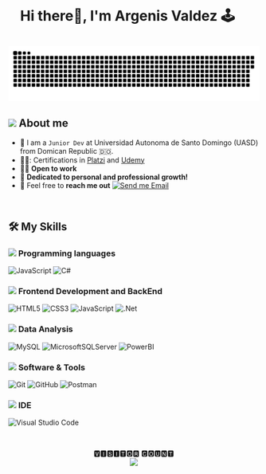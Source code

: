 <div id="user-content-toc">
  <ul align="left">
    <summary><h1 style="display: inline-block">Hi there👋, I'm Argenis Valdez 🕹️</h1></summary>
  </ul>
</div>

<a href="https://github.com/ArgenisValdez">
    <img src="contributions.svg" />
  </a>

## <picture><img src = "https://github.com/7oSkaaa/7oSkaaa/blob/main/Images/about_me.gif?raw=true" width = 30px></picture> About me

- :school: I am a `Junior Dev` at Universidad Autonoma de Santo Domingo (UASD) from Domican Republic 🇩🇴.
-  👨‍💻: Certifications in [Platzi](https://platzi.com/p/argenisvalde80/) and [Udemy](https://ude.my/UC-65539af6-2447-4a90-9010-9a5d4730619b)
- :technologist: **Open to work**
- :muscle: **Dedicated to personal and professional growth!**
- :email: Feel free to **reach me out** [![Send me Email](https://img.shields.io/static/v1?label=email&amp;message=ArgenisValdez&amp;color=EA4335&amp;style=flat-square)](mailto:argenisvalde80@gmail.com)


<br>

## 🛠️ My Skills

### <picture> <img src = "https://github.com/7oSkaaa/7oSkaaa/blob/main/Images/Programming_Languages.gif?raw=true" width = 20px>  </picture> Programming languages

![JavaScript](https://img.shields.io/badge/JavaScript-F7DF1E?style=flat-square&logo=JavaScript&logoColor=white)
![C#](https://img.shields.io/badge/c%23-%23239120.svg?style=for-the-badge&logo=csharp&logoColor=white)


### <picture> <img src = "https://github.com/7oSkaaa/7oSkaaa/blob/main/Images/Front_End.gif?raw=true" width = 20px>  </picture> Frontend Development and BackEnd

![HTML5](https://img.shields.io/badge/HTML-E34F26?style=flat-square&logo=HTML5&logoColor=white)
![CSS3](https://img.shields.io/badge/CSS-1572B6?style=flat-square&logo=CSS3&logoColor=white)
![JavaScript](https://img.shields.io/badge/JavaScript-F7DF1E?style=flat-square&logo=JavaScript&logoColor=white)
![.Net](https://img.shields.io/badge/.NET-5C2D91?style=for-the-badge&logo=.net&logoColor=white)


### <picture> <img src = "https://github.com/7oSkaaa/7oSkaaa/blob/main/Images/CP_PS.gif?raw=true" width = 20px>  </picture> Data Analysis

![MySQL](https://img.shields.io/badge/MySQL-4479A1?style=flat-square&logo=MySQL&logoColor=white)
![MicrosoftSQLServer](https://img.shields.io/badge/Microsoft%20SQL%20Server-CC2927?style=for-the-badge&logo=microsoft%20sql%20server&logoColor=white)
![PowerBI](https://img.shields.io/badge/PowerBI-F2C811?style=flat-square&logo=PowerBI&logoColor=white)

### <picture> <img src = "https://github.com/7oSkaaa/7oSkaaa/blob/main/Images/Software_Tools.gif?raw=true" width = 20px>  </picture> Software & Tools

![Git](https://img.shields.io/badge/Git-F05032?style=flat-square&logo=Git&logoColor=white)
![GitHub](https://img.shields.io/badge/GitHub-181717?style=flat-square&logo=GitHub&logoColor=white)
![Postman](https://img.shields.io/badge/Postman-FF6C37?style=for-the-badge&logo=postman&logoColor=white)


### <picture> <img src = "https://github.com/7oSkaaa/7oSkaaa/blob/main/Images/IDEs.gif?raw=true" width = 20px>  </picture> IDE

![Visual Studio Code](https://img.shields.io/badge/Visual_Studio_Code-007ACC?style=flat-square&logo=Visual-Studio-Code&logoColor=white)

<br>

<p align="center"> 
 🆅🅸🆂🅸🆃🅾🆁 🅲🅾🆄🅽🆃<br>
  <img src="https://profile-counter.glitch.me/ArgenisValdez/count.svg"/>



